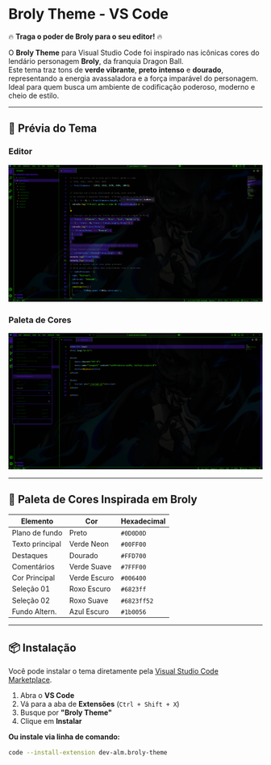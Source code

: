 # **Broly Theme - VS Code**

🔥 **Traga o poder de Broly para o seu editor!** 🔥

O **Broly Theme** para Visual Studio Code foi inspirado nas icônicas cores do lendário personagem **Broly**, da franquia Dragon Ball.  
Este tema traz tons de **verde vibrante**, **preto intenso** e **dourado**, representando a energia avassaladora e a força imparável do personagem.  
Ideal para quem busca um ambiente de codificação poderoso, moderno e cheio de estilo.

---

## **📸 Prévia do Tema**

### **Editor**

![Editor Preview](https://github.com/dev-alm/tema-broly-vscode/blob/main/imagens/img01.png)

### **Paleta de Cores**

![Color Palette](https://github.com/dev-alm/tema-broly-vscode/blob/main/imagens/img02.png)

---

## **🎨 Paleta de Cores Inspirada em Broly**

| Elemento        | Cor          | Hexadecimal |
| --------------- | ------------ | ----------- |
| Plano de fundo  | Preto        | `#0D0D0D`   |
| Texto principal | Verde Neon   | `#00FF00`   |
| Destaques       | Dourado      | `#FFD700`   |
| Comentários     | Verde Suave  | `#7FFF00`   |
| Cor Principal   | Verde Escuro | `#006400`   |
| Seleção 01      | Roxo Escuro  | `#6823ff`   |
| Seleção 02      | Roxo Suave   | `#6823ff52` |
| Fundo Altern.   | Azul Escuro  | `#1b0056`   |

---

## **📦 Instalação**

Você pode instalar o tema diretamente pela [Visual Studio Code Marketplace](https://marketplace.visualstudio.com/vscode).

1. Abra o **VS Code**
2. Vá para a aba de **Extensões** (`Ctrl + Shift + X`)
3. Busque por **"Broly Theme"**
4. Clique em **Instalar**

**Ou instale via linha de comando:**

```sh
code --install-extension dev-alm.broly-theme
```
